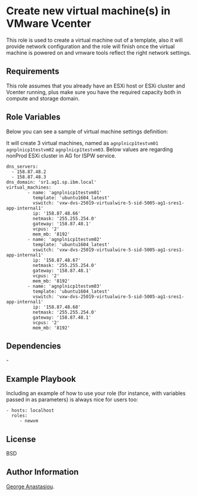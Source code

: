 Create new virtual machine(s) in VMware Vcenter
=========

This role is used to create a virtual machine out of a template, also it will provide network configuration and the role will finish once the virtual machine is powered on and vmware tools reflect the right network settings.

Requirements
------------

This role assumes that you already have an ESXi host or ESXi cluster and Vcenter running, plus make sure you have the required capacity both in compute and storage domain.

Role Variables
--------------

Below you can see a sample of virtual machine settings definition:

It will create 3 virtual machines, named as `agnplnicp1testvm01` `agnplnicp1testvm02` `agnplnicp1testvm03`. Below values are regarding nonProd ESXi cluster in AG for ISPW service.

```
dns_servers:
  - 158.87.48.2
  - 158.87.48.3
dns_domain: 'sr1.ag1.sp.ibm.local'
virtual_machines: 
        - name: 'agnplnicp1testvm01'
          template: 'ubuntu1604_latest'
          vswitch: 'vxw-dvs-25019-virtualwire-5-sid-5005-ag1-sres1-app-internal1'
          ip: '158.87.48.66'
          netmask: '255.255.254.0'
          gateway: '158.87.48.1'
          vcpus: '2'
          mem_mb: '8192'
        - name: 'agnplnicp1testvm02'
          template: 'ubuntu1604_latest'
          vswitch: 'vxw-dvs-25019-virtualwire-5-sid-5005-ag1-sres1-app-internal1'
          ip: '158.87.48.67'
          netmask: '255.255.254.0'
          gateway: '158.87.48.1'
          vcpus: '2'
          mem_mb: '8192'
        - name: 'agnplnicp1testvm03'
          template: 'ubuntu1604_latest'
          vswitch: 'vxw-dvs-25019-virtualwire-5-sid-5005-ag1-sres1-app-internal1'
          ip: '158.87.48.68'
          netmask: '255.255.254.0'
          gateway: '158.87.48.1'
          vcpus: '2'
          mem_mb: '8192'
```
Dependencies
------------

\-

Example Playbook
----------------

Including an example of how to use your role (for instance, with variables passed in as parameters) is always nice for users too:

    - hosts: localhost
      roles:
         - newvm

License
-------

BSD

Author Information
------------------

[George Anastasiou](mailto:george.anastasiou@cz.ibm.com?subject=[Github]%20Create%20new%20virtual%20machines%20in%20VMware%20Vcenter).
